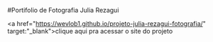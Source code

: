 #Portifolio de Fotografia Julia Rezagui

<a href="https://wevlob1.github.io/projeto-julia-rezagui-fotografia/" target:"_blank">clique aqui pra acessar o site do projeto</a>